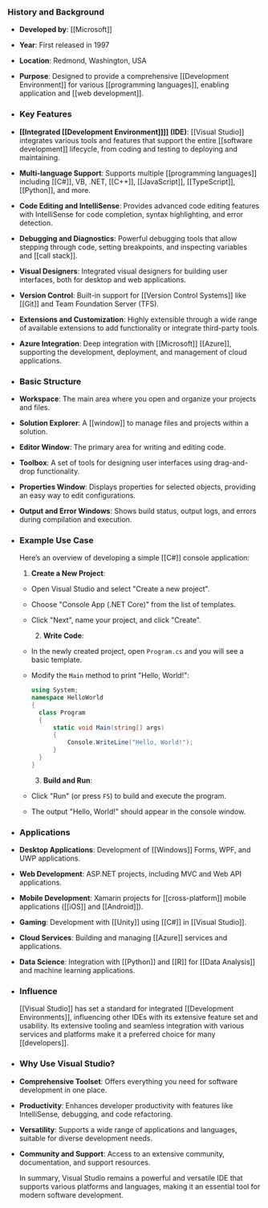 ### **History and Background**
- **Developed by**: [[Microsoft]]
- **Year**: First released in 1997
- **Location**: Redmond, Washington, USA
- **Purpose**: Designed to provide a comprehensive [[Development Environment]] for various [[programming languages]], enabling application and [[web development]].
- ### **Key Features**
- **[[Integrated [[Development Environment]]]] (IDE)**: [[Visual Studio]] integrates various tools and features that support the entire [[software development]] lifecycle, from coding and testing to deploying and maintaining.
- **Multi-language Support**: Supports multiple [[programming languages]] including [[C#]], VB, .NET, [[C++]], [[JavaScript]], [[TypeScript]], [[Python]], and more.
- **Code Editing and IntelliSense**: Provides advanced code editing features with IntelliSense for code completion, syntax highlighting, and error detection.
- **Debugging and Diagnostics**: Powerful debugging tools that allow stepping through code, setting breakpoints, and inspecting variables and [[call stack]].
- **Visual Designers**: Integrated visual designers for building user interfaces, both for desktop and web applications.
- **Version Control**: Built-in support for [[Version Control Systems]] like [[Git]] and Team Foundation Server (TFS).
- **Extensions and Customization**: Highly extensible through a wide range of available extensions to add functionality or integrate third-party tools.
- **Azure Integration**: Deep integration with [[Microsoft]] [[Azure]], supporting the development, deployment, and management of cloud applications.
- ### **Basic Structure**
- **Workspace**: The main area where you open and organize your projects and files.
- **Solution Explorer**: A [[window]] to manage files and projects within a solution.
- **Editor Window**: The primary area for writing and editing code.
- **Toolbox**: A set of tools for designing user interfaces using drag-and-drop functionality.
- **Properties Window**: Displays properties for selected objects, providing an easy way to edit configurations.
- **Output and Error Windows**: Shows build status, output logs, and errors during compilation and execution.
- ### **Example Use Case**
  
  Here’s an overview of developing a simple [[C#]] console application:
  
  1. **Create a New Project**:
	- Open Visual Studio and select "Create a new project".
	- Choose "Console App (.NET Core)" from the list of templates.
	- Click "Next", name your project, and click "Create".
	  
	  2. **Write Code**:
	- In the newly created project, open `Program.cs` and you will see a basic template.
	- Modify the `Main` method to print "Hello, World!":
	  
	  ```csharp
	  using System;
	  namespace HelloWorld
	  {
	    class Program
	    {
	        static void Main(string[] args)
	        {
	            Console.WriteLine("Hello, World!");
	        }
	    }
	  }
	  ```
	  
	  3. **Build and Run**:
	- Click "Run" (or press `F5`) to build and execute the program.
	- The output "Hello, World!" should appear in the console window.
- ### **Applications**
- **Desktop Applications**: Development of [[Windows]] Forms, WPF, and UWP applications.
- **Web Development**: ASP.NET projects, including MVC and Web API applications.
- **Mobile Development**: Xamarin projects for [[cross-platform]] mobile applications ([[iOS]] and [[Android]]).
- **Gaming**: Development with [[Unity]] using [[C#]] in [[Visual Studio]].
- **Cloud Services**: Building and managing [[Azure]] services and applications.
- **Data Science**: Integration with [[Python]] and [[R]] for [[Data Analysis]] and machine learning applications.
- ### **Influence**
  
  [[Visual Studio]] has set a standard for integrated [[Development Environments]], influencing other IDEs with its extensive feature set and usability. Its extensive tooling and seamless integration with various services and platforms make it a preferred choice for many [[developers]].
- ### **Why Use Visual Studio?**
- **Comprehensive Toolset**: Offers everything you need for software development in one place.
- **Productivity**: Enhances developer productivity with features like IntelliSense, debugging, and code refactoring.
- **Versatility**: Supports a wide range of applications and languages, suitable for diverse development needs.
- **Community and Support**: Access to an extensive community, documentation, and support resources.
  
  In summary, Visual Studio remains a powerful and versatile IDE that supports various platforms and languages, making it an essential tool for modern software development.